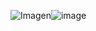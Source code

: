 <img src="https://media.discordapp.net/attachments/1226962492085899436/1232348787989549086/Dan.png?ex=662921be&amp;is=6627d03e&amp;hm=dc924dfcdf27054a39a2beb368480fdc6a23ed6dcd4f675842990b8bc692b079&amp;=&amp;format=webp&amp;quality=lossless" alt="Imagen"/>![image](https://github.com/Servallz/HELLO-/assets/100079855/3a8cc2cc-26e8-4343-a48c-261d79584f20)
